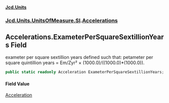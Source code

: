 #### [Jcd.Units](index 'index')
### [Jcd.Units.UnitsOfMeasure.SI](Jcd.Units.UnitsOfMeasure.SI 'Jcd.Units.UnitsOfMeasure.SI').[Accelerations](Accelerations 'Jcd.Units.UnitsOfMeasure.SI.Accelerations')

## Accelerations.ExameterPerSquareSextillionYears Field

exameter per square sextillion years defined such that: petameter per square quintillion years = Em/Zyr² ×
(1000.0)/((1000.0)*(1000.0)).

```csharp
public static readonly Acceleration ExameterPerSquareSextillionYears;
```

#### Field Value
[Acceleration](Acceleration 'Jcd.Units.UnitTypes.Acceleration')